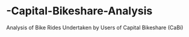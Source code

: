 # -Capital-Bikeshare-Analysis
Analysis of Bike Rides Undertaken by Users of Capital Bikeshare (CaBi)
